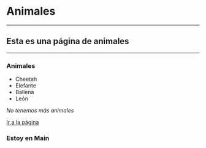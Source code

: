 # Animales

<hr>

## Esta es una página de animales

---

<h3>Animales</h3>

- Cheetah
- Elefante
- Ballena
- León

_No tenemos más animales_

<a href="#" target="\_blank">Ir a la página</a>

### Estoy en Main

